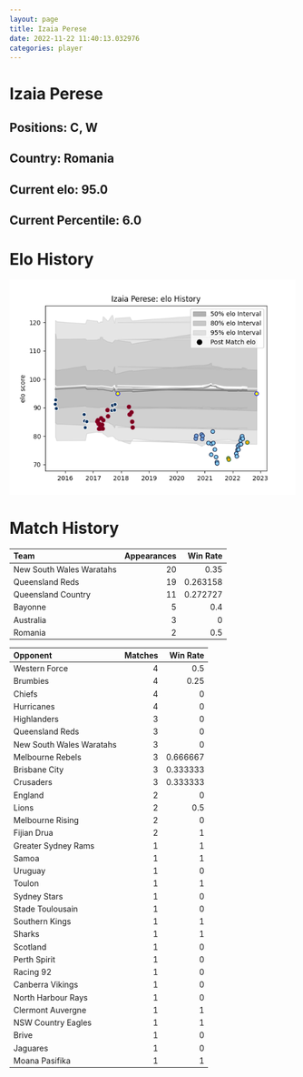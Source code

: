 ```yaml
---  
layout: page  
title: Izaia Perese  
date: 2022-11-22 11:40:13.032976  
categories: player  
---
```

# Izaia Perese

## Positions: C, W

## Country: Romania

## Current elo: 95.0

## Current Percentile: 6.0

# Elo History


![elo history](history_IzaiaPerese.png)
# Match History


| Team                     |   Appearances |   Win Rate |
|:-------------------------|--------------:|-----------:|
| New South Wales Waratahs |            20 |   0.35     |
| Queensland Reds          |            19 |   0.263158 |
| Queensland Country       |            11 |   0.272727 |
| Bayonne                  |             5 |   0.4      |
| Australia                |             3 |   0        |
| Romania                  |             2 |   0.5      |

| Opponent                 |   Matches |   Win Rate |
|:-------------------------|----------:|-----------:|
| Western Force            |         4 |   0.5      |
| Brumbies                 |         4 |   0.25     |
| Chiefs                   |         4 |   0        |
| Hurricanes               |         4 |   0        |
| Highlanders              |         3 |   0        |
| Queensland Reds          |         3 |   0        |
| New South Wales Waratahs |         3 |   0        |
| Melbourne Rebels         |         3 |   0.666667 |
| Brisbane City            |         3 |   0.333333 |
| Crusaders                |         3 |   0.333333 |
| England                  |         2 |   0        |
| Lions                    |         2 |   0.5      |
| Melbourne Rising         |         2 |   0        |
| Fijian Drua              |         2 |   1        |
| Greater Sydney Rams      |         1 |   1        |
| Samoa                    |         1 |   1        |
| Uruguay                  |         1 |   0        |
| Toulon                   |         1 |   1        |
| Sydney Stars             |         1 |   0        |
| Stade Toulousain         |         1 |   0        |
| Southern Kings           |         1 |   1        |
| Sharks                   |         1 |   1        |
| Scotland                 |         1 |   0        |
| Perth Spirit             |         1 |   0        |
| Racing 92                |         1 |   0        |
| Canberra Vikings         |         1 |   0        |
| North Harbour Rays       |         1 |   0        |
| Clermont Auvergne        |         1 |   1        |
| NSW Country Eagles       |         1 |   1        |
| Brive                    |         1 |   0        |
| Jaguares                 |         1 |   0        |
| Moana Pasifika           |         1 |   1        |